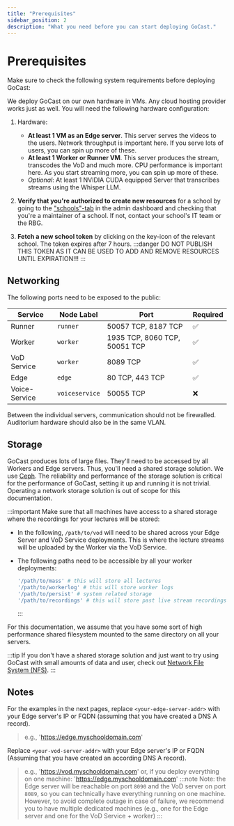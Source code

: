 ```yaml
---
title: "Prerequisites"
sidebar_position: 2
description: "What you need before you can start deploying GoCast."
---
```


# Prerequisites

Make sure to check the following system requirements before deploying GoCast:

We deploy GoCast on our own hardware in VMs. Any cloud hosting provider works just as well.
You will need the following hardware configuration:

1. Hardware:

   - **At least 1 VM as an Edge server**. This server serves the videos to the users. Network throughput is important here. If you serve lots of users, you can spin up more of these.
   - **At least 1 Worker or Runner VM**. This server produces the stream, transcodes the VoD and much more. CPU performance is important here. As you start streaming more, you can spin up more of these.
   - _Optional_: At least 1 NVIDIA CUDA equipped Server that transcribes streams using the Whisper LLM.

2. **Verify that you're authorized to create new resources** for a school by going to the ["schools"-tab](http://live.carlobortolan.com/admins/schools) in the admin dashboard and checking that you're a maintainer of a school. If not, contact your school's IT team or the RBG.

3. **Fetch a new school token** by clicking on the key-icon of the relevant school. The token expires after 7 hours.
   :::danger
   DO NOT PUBLISH THIS TOKEN AS IT CAN BE USED TO ADD AND REMOVE RESOURCES UNTIL EXPIRATION!!!
   :::

## Networking

The following ports need to be exposed to the public:

| Service       | Node Label     | Port                          | Required |
| ------------- | -------------- | ----------------------------- | -------- |
| Runner        | `runner`       | 50057 TCP, 8187 TCP           | ✅       |
| Worker        | `worker`       | 1935 TCP, 8060 TCP, 50051 TCP | ✅       |
| VoD Service   | `worker`       | 8089 TCP                      | ✅       |
| Edge          | `edge`         | 80 TCP, 443 TCP               | ✅       |
| Voice-Service | `voiceservice` | 50055 TCP                     | ❌       |

Between the individual servers, communication should not be firewalled. Auditorium hardware should also be in the same VLAN.

## Storage

GoCast produces lots of large files. They'll need to be accessed by all Workers and Edge servers.
Thus, you'll need a shared storage solution. We use [Ceph](https://www.ceph.com/en/).
The reliability and performance of the storage solution is critical for the performance of GoCast, setting it up and running it is not trivial.
Operating a network storage solution is out of scope for this documentation.

:::important
Make sure that all machines have access to a shared storage where the recordings for your lectures will be stored:

- In the following, `/path/to/vod` will need to be shared across your Edge Server and VoD Service deployments. This is where the lecture streams will be uploaded by the Worker via the VoD Service.

- The following paths need to be accessible by all your worker deployments:
  ```sh
  '/path/to/mass' # this will store all lectures
  '/path/to/workerlog' # this will store worker logs
  '/path/to/persist' # system related storage
  '/path/to/recordings' # this will store past live stream recordings
  ```
  :::

For this documentation, we assume that you have some sort of high performance shared filesystem mounted to the same directory on all your servers.

:::tip
If you don't have a shared storage solution and just want to try using GoCast with small amounts of data and user, check out [Network File System (NFS)](https://ubuntu.com/server/docs/network-file-system-nfs).
:::

## Notes

For the examples in the next pages, replace `<your-edge-server-addr>` with your Edge server's IP or FQDN (assuming that you have created a DNS A record).

> e.g., 'https://edge.myschooldomain.com'

Replace `<your-vod-server-addr>` with your Edge server's IP or FQDN (Assuming that you have created an according DNS A record).

> e.g., 'https://vod.myschooldomain.com' or, if you deploy everything on one machine: 'https://edge.myschooldomain.com'
> :::note
> Note: the Edge server will be reachable on port `8090` and the VoD server on port `8089`, so you can technically have everything running on one machine. However, to avoid complete outage in case of failure, we recommend you to have multiple dedicated machines (e.g., one for the Edge server and one for the VoD Service + worker)
> :::

